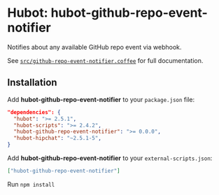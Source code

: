 # Hubot: hubot-github-repo-event-notifier

Notifies about any available GitHub repo event via webhook.

See [`src/github-repo-event-notifier.coffee`](src/github-repo-event-notifier.coffee) for full documentation.

## Installation

Add **hubot-github-repo-event-notifier** to your `package.json` file:

```json
"dependencies": {
  "hubot": ">= 2.5.1",
  "hubot-scripts": ">= 2.4.2",
  "hubot-github-repo-event-notifier": ">= 0.0.0",
  "hubot-hipchat": "~2.5.1-5",
}
```

Add **hubot-github-repo-event-notifier** to your `external-scripts.json`:

```json
["hubot-github-repo-event-notifier"]
```

Run `npm install`
